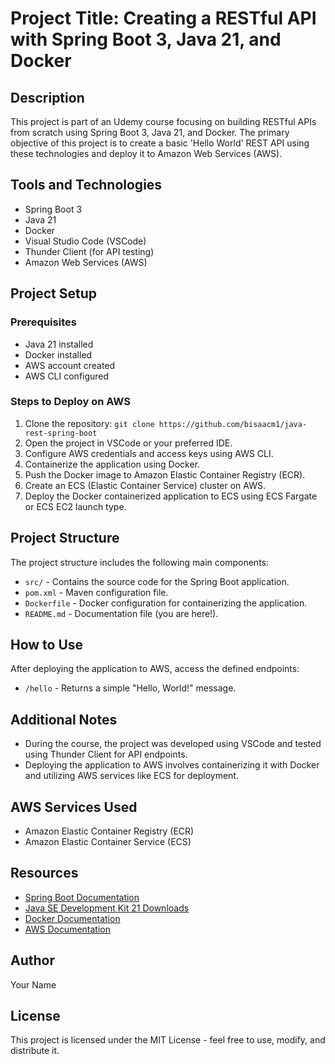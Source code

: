 # Project Title: Creating a RESTful API with Spring Boot 3, Java 21, and Docker

## Description
This project is part of an Udemy course focusing on building RESTful APIs from scratch using Spring Boot 3, Java 21, and Docker. The primary objective of this project is to create a basic 'Hello World' REST API using these technologies and deploy it to Amazon Web Services (AWS).

## Tools and Technologies
- Spring Boot 3
- Java 21
- Docker
- Visual Studio Code (VSCode)
- Thunder Client (for API testing)
- Amazon Web Services (AWS)

## Project Setup
### Prerequisites
- Java 21 installed
- Docker installed
- AWS account created
- AWS CLI configured

### Steps to Deploy on AWS
1. Clone the repository: `git clone https://github.com/bisaacm1/java-rest-spring-boot`
2. Open the project in VSCode or your preferred IDE.
3. Configure AWS credentials and access keys using AWS CLI.
4. Containerize the application using Docker.
5. Push the Docker image to Amazon Elastic Container Registry (ECR).
6. Create an ECS (Elastic Container Service) cluster on AWS.
7. Deploy the Docker containerized application to ECS using ECS Fargate or ECS EC2 launch type.

## Project Structure
The project structure includes the following main components:
- `src/` - Contains the source code for the Spring Boot application.
- `pom.xml` - Maven configuration file.
- `Dockerfile` - Docker configuration for containerizing the application.
- `README.md` - Documentation file (you are here!).

## How to Use
After deploying the application to AWS, access the defined endpoints:
- `/hello` - Returns a simple "Hello, World!" message.

## Additional Notes
- During the course, the project was developed using VSCode and tested using Thunder Client for API endpoints.
- Deploying the application to AWS involves containerizing it with Docker and utilizing AWS services like ECS for deployment.

## AWS Services Used
- Amazon Elastic Container Registry (ECR)
- Amazon Elastic Container Service (ECS)

## Resources
- [Spring Boot Documentation](https://spring.io/projects/spring-boot)
- [Java SE Development Kit 21 Downloads](https://www.oracle.com/java/technologies/javase-jdk21-downloads.html)
- [Docker Documentation](https://docs.docker.com/)
- [AWS Documentation](https://docs.aws.amazon.com/)

## Author
Your Name

## License
This project is licensed under the MIT License - feel free to use, modify, and distribute it.
